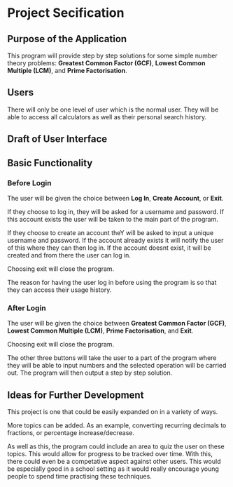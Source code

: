 # Project Secification

## Purpose of the Application

This program will provide step by step solutions for some simple number theory problems: **Greatest Common Factor (GCF)**, **Lowest Common Multiple (LCM)**, and **Prime Factorisation**. 

## Users

There will only be one level of user which is the normal user. They will be able to access all calculators as well as their personal search history.

## Draft of User Interface

## Basic Functionality 

### Before Login

The user will be given the choice between **Log In**, **Create Account**, or **Exit**. 

If they choose to log in, they will be asked for a username and password. If this account exists the user will be taken to the main part of the program.

If they choose to create an account theY will be asked to input a unique username and password. If the account already exists it will notify the user of this where they can then log in. If the account doesnt exist, it will be created and from there the user can log in.

Choosing exit will close the program.

The reason for having the user log in before using the program is so that they can access their usage history.

### After Login

The user will be given the choice between **Greatest Common Factor (GCF)**, **Lowest Common Multiple (LCM)**, **Prime Factorisation**, and **Exit**. 

Choosing exit will close the program.

The other three buttons will take the user to a part of the program where they will be able to input numbers and the selected operation will be carried out. The program will then output a step by step solution.

## Ideas for Further Development

This project is one that could be easily expanded on in a variety of ways.

More topics can be added. As an example, converting recurring decimals to fractions, or percentage increase/decrease.

As well as this, the program could include an area to quiz the user on these topics. This would allow for progress to be tracked over time. With this, there could even be a competative aspect against other users. This would be especially good in a school setting as it would really encourage young people to spend time practising these techniques.
